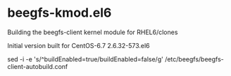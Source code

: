 # beegfs-kmod.el6
Building the beegfs-client kernel module for RHEL6/clones

Initial version built for CentOS-6.7 2.6.32-573.el6

sed -i -e 's/^buildEnabled=true/buildEnabled=false/g' /etc/beegfs/beegfs-client-autobuild.conf
